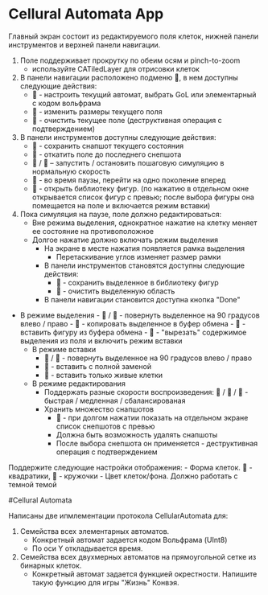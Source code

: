# Cellural Automata App
Главный экран состоит из редактируемого поля клеток, нижней панели инструментов и верхней панели навигации.
1. Поле поддерживает прокрутку по обеим осям и pinch-to-zoom
    - используйте CATiledLayer для отрисовки клеток
2. В панели навигации расположено подменю 􀍠, в нем доступны следующие действия:
    - 􀣋 - настроить текущий автомат, выбрать GoL или элементарный с кодом вольфрама 
    - 􀍳 - изменить размеры текущего поля
    - 􀒉 - очистить текущее поле (деструктивная операция с подтверждением)
3. В панели инструментов доступны следующие действия:
    - 􀎼 - сохранить снапшот текущего состояния
    - 􀊑 - откатить поле до последнего снепшота
    - 􀊃 / 􀊅 – запустить / остановить пошаговую симуляцию в нормальную скорость
    - 􀊏 - во время паузы, перейти на одно поколение вперед
    - 􀅼 - открыть библиотеку фигур. (по нажатию в отдельном окне открывается список фигур с превью; после выбора фигуры она помещается на поле и включается режим вставки)
4. Пока симуляция на паузе, поле должно редактироваться:
    - Вне режима выделения, однократное нажатие на клетку меняет ее состояние на противоположное
    - Долгое нажатие должно включать режим выделения
        - На экране в месте нажатия появляется рамка выделения
            - Перетаскивание углов изменяет размер рамки
        - В панели инструментов становятся доступны следующие действия:
            - 􀈈 - сохранить выделенное в библиотеку фигур
            - 􀣦 - очистить выделенную область
        - В панели навигации становится доступна кнопка "Done"

- В режиме выделения
        - 􀎮 / 􀎰 - повернуть выделенное на 90 градусов влево / право
        - 􀉃 - копировать выделенное в буфер обмена
        - 􀈽 - вставить фигуру из буфера обмена
        - 􀮐 - "вырезать" содержимое выделения из поля и включить режим вставки
    - В режиме вставки
        - 􀎮 / 􀎰 - повернуть выделенное на 90 градусов влево / право
        - 􀃤 - вставить с полной заменой
        - 􀃜 - вставить только живые клетки
    - В режиме редактирования
        - Поддержать разные скорости воспроизведения: 􀓑 / 􀓏 / 􀍾 - быстрая / медленная / сбалансированая
        - Хранить множество снапшотов
            - 􀎼 - при долгом нажатии показать на отдельном экране список снепшотов с превью
            - Должна быть возможность удалять снапшоты
            - После выбора снепшота он применяется - деструктивная операция с подтверждением

Поддержите следующие настройки отображения:
    - Форма клеток. 􀚈 - квадратики,  􀞿 - кружочки
    - Цвет клеток/фона. Должно работать с темной темой
    
 #Cellural Automata
 
 Написаны две ипмлементации протокола CellularAutomata для:
1. Семейства всех элементарных автоматов. 
    - Конкретный автомат задается кодом Вольфрама (UInt8)
    - По оси Y откладывается время.
2. Семейства всех двухмерных автоматов на прямоугольной сетке из бинарных клеток. 
    - Конкретный автомат задается функцией окрестности. Напишите такую функцию для игры "Жизнь" Конвэя.
